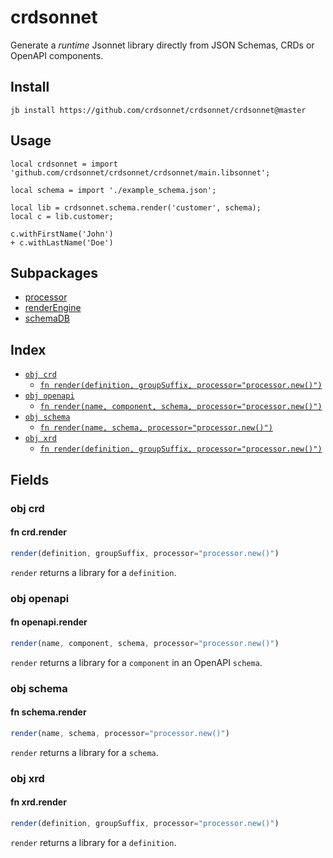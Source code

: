# crdsonnet

Generate a *runtime* Jsonnet library directly from JSON Schemas, CRDs or OpenAPI components.

## Install

```
jb install https://github.com/crdsonnet/crdsonnet/crdsonnet@master
```

## Usage

```jsonnet
local crdsonnet = import 'github.com/crdsonnet/crdsonnet/crdsonnet/main.libsonnet';

local schema = import './example_schema.json';

local lib = crdsonnet.schema.render('customer', schema);
local c = lib.customer;

c.withFirstName('John')
+ c.withLastName('Doe')

```

## Subpackages

* [processor](crdsonnet/processor.md)
* [renderEngine](crdsonnet/renderEngine.md)
* [schemaDB](crdsonnet/schemaDB.md)

## Index

* [`obj crd`](#obj-crd)
  * [`fn render(definition, groupSuffix, processor="processor.new()")`](#fn-crdrender)
* [`obj openapi`](#obj-openapi)
  * [`fn render(name, component, schema, processor="processor.new()")`](#fn-openapirender)
* [`obj schema`](#obj-schema)
  * [`fn render(name, schema, processor="processor.new()")`](#fn-schemarender)
* [`obj xrd`](#obj-xrd)
  * [`fn render(definition, groupSuffix, processor="processor.new()")`](#fn-xrdrender)

## Fields

### obj crd


#### fn crd.render

```ts
render(definition, groupSuffix, processor="processor.new()")
```

`render` returns a library for a `definition`.

### obj openapi


#### fn openapi.render

```ts
render(name, component, schema, processor="processor.new()")
```

`render` returns a library for a `component` in an OpenAPI `schema`.

### obj schema


#### fn schema.render

```ts
render(name, schema, processor="processor.new()")
```

`render` returns a library for a `schema`.

### obj xrd


#### fn xrd.render

```ts
render(definition, groupSuffix, processor="processor.new()")
```

`render` returns a library for a `definition`.
